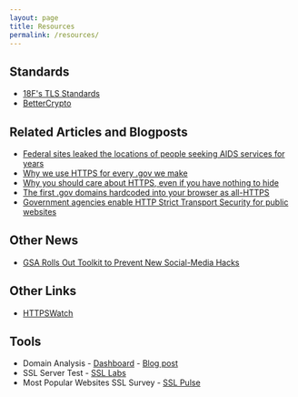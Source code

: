 ```yaml
---
layout: page
title: Resources
permalink: /resources/
---
```


## Standards

* [18F's TLS Standards](https://github.com/18F/tls-standards)
* [BetterCrypto](https://bettercrypto.org/static/applied-crypto-hardening.pdf)

## Related Articles and Blogposts

* [Federal sites leaked the locations of people seeking AIDS services for years](http://www.washingtonpost.com/blogs/the-switch/wp/2014/11/07/federal-sites-leaked-the-locations-of-people-seeking-aids-services-for-years/)
* [Why we use HTTPS for every .gov we make](https://18f.gsa.gov/2014/11/13/why-we-use-https-in-every-gov-website-we-make/)
* [Why you should care about HTTPS, even if you have nothing to hide](http://ben.balter.com/2015/01/06/https-all-the-things/)
* [The first .gov domains hardcoded into your browser as all-HTTPS](https://18f.gsa.gov/2015/02/09/the-first-gov-domains-hardcoded-into-your-browser-as-all-https/)
* [Government agencies enable HTTP Strict Transport Security for public websites](http://www.ftc.gov/news-events/blogs/techftc/2015/02/government-agencies-enable-http-strict-transport-security-public)

## Other News

* [GSA Rolls Out Toolkit to Prevent New Social-Media Hacks](http://blogs.wsj.com/washwire/2015/01/27/gsa-rolls-out-toolkit-to-prevent-new-social-media-hacks/)

## Other Links

* [HTTPSWatch](https://httpswatch.com)

## Tools

* Domain Analysis - [Dashboard](http://dotgov-browser.herokuapp.com/domains) - [Blog post](http://ben.balter.com/2014/07/07/analysis-of-federal-executive-domains-part-deux/)
* SSL Server Test - [SSL Labs](https://www.ssllabs.com/ssltest/)
* Most Popular Websites SSL Survey - [SSL Pulse](https://www.trustworthyinternet.org/ssl-pulse/)

